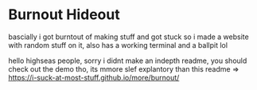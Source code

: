 # Burnout Hideout
bascially i got burntout of making stuff and got stuck so i made a website with random stuff on it, also has a working terminal and a ballpit lol

hello highseas people, sorry i didnt make an indepth readme, you should check out the demo tho, its mmore slef explantory than this readme => https://i-suck-at-most-stuff.github.io/more/burnout/
